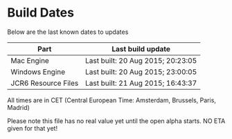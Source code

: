 # Build Dates

Below are the last known dates to updates

Part | Last build update
-----|-----
Mac Engine | Last built: 20 Aug 2015; 20:23:05
Windows Engine | Last built: 20 Aug 2015; 23:00:05
JCR6 Resource Files | Last built: 21 Aug 2015; 16:43:37
All times are in CET (Central European Time: Amsterdam, Brussels, Paris, Madrid)


Please note this file has no real value yet until the open alpha starts. NO ETA given for that yet!
